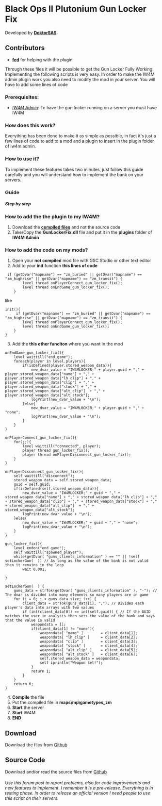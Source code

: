 # Black Ops II Plutonium Gun Locker Fix
Developed by  [**DoktorSAS**](https://github.com/DoktorSAS)

## Contributors
- [**fed**](https://github.com/fedddddd) for helping with the plugin

Through these files it will be possible to get the Gun Locker Fully Working. Implementing the following scripts is very easy. In order to make the IW4M admin plugin work you also need to modify the mod in your server. You will have to add some lines of code
### Prerequisites:
- [*IW4M Admin*](https://github.com/RaidMax/IW4M-Admin/releases): To have the gun locker running on a server you must have IW4M 

### How does this work?
Everything has been done to make it as simple as possible, in fact it's just a few lines of code to add to a mod and a plugin to insert in the plugin folder of iw4m admin.

### How to use it?
To implement these features takes two minutes, just follow this guide carefully and you will understand how to implement the bank on your servers.

### Guide  
##### Step by step 

### How to add the the plugin to my IW4M?

1. Download the [**compiled files**](https://github.com/DoktorSAS/gun-locker-fix/releases) and not the source code 
2. Take/Copy the **GunLockerFix.dll** file and put it in the **plugins** folder of **IW4M Admin**

### How to add the code on my mods?
1. Open your **not compiled** mod file with GSC Studio or other text editor
2. Add to your **init** function **this lines of code**
```
 if (getDvar("mapname") == "zm_buried" || getDvar("mapname") == "zm_highrise" || getDvar("mapname") == "zm_transit") {
		level thread onPlayerConnect_gun_locker_fix();
		level thread onEndGame_gun_locker_fix();
	}
```
like
```
init(){
     if (getDvar("mapname") == "zm_buried" || getDvar("mapname") == "zm_highrise" || getDvar("mapname") == "zm_transit") {
		level thread onPlayerConnect_gun_locker_fix();
		level thread onEndGame_gun_locker_fix();
	}
}
```
3. Add the **this other funciton** where you want in the mod
```
onEndGame_gun_locker_fix(){
	level waittill("end_game");
	foreach(player in level.players){
		if(isDefined(player.stored_weapon_data)){
			new_dvar_value = "IW4MLOCKER;" + player.guid + "," + player.stored_weapon_data["name"] + "," + player.stored_weapon_data["lh_clip"] + "," + player.stored_weapon_data["clip"] + "," + player.stored_weapon_data["stock"] + "," + player.stored_weapon_data["alt_clip"]  + "," + player.stored_weapon_data["alt_stock"];
			logPrint(new_dvar_value + "\n");
		}else{
			new_dvar_value = "IW4MLOCKER;" + player.guid + "," + "none";
			logPrint(new_dvar_value + "\n");
		}
	}
}
```

```
onPlayerConnect_gun_locker_fix(){
    for(;;){
        level waittill("connected", player);
        player thread gun_locker_fix();
        player thread onPlayerDisconnect_gun_locker_fix();
    }
}
```
```
onPlayerDisconnect_gun_locker_fix(){
	self waittill("disconnect");
	stored_weapon_data = self.stored_weapon_data;
	guid = self.guid;
	if(isDefined(self.stored_weapon_data)){
		new_dvar_value = "IW4MLOCKER;" + guid + "," + stored_weapon_data["name"] + "," + stored_weapon_data["lh_clip"] + "," + stored_weapon_data["clip"] + "," + stored_weapon_data["stock"] + "," + stored_weapon_data["alt_clip"]  + "," + stored_weapon_data["alt_stock"];
		logPrint(new_dvar_value + "\n");
	}else{
		new_dvar_value = "IW4MLOCKER;" + guid + "," + "none";
		logPrint(new_dvar_value + "\n");
	}
}
```
```
gun_locker_fix(){
	level endon("end_game");
	self waittill("spawned_player");
	while(getDvar( "guns_clients_information" ) == "" || !self setLockerGun(  )) // As long as the value of the bank is not valid then it remains in the loop
		wait 0.001;

}
```

```
setLockerGun(  ) {
	guns_data = strTok(getDvar( "guns_clients_information" ), "-"); // The dvar is divided into many elements so many players are in game
	for (i = 0; i < guns_data.size; i++) {
		client_data = strTok(guns_data[i], ","); // Divides each player's data into arrays with two values
		if (int(client_data[0]) == int(self.guid)) { // If the GUID matches the user in analysis then sets the value of the bank and says that the value is valid
			weapondata = [];
			if(client_data[1] != "none"){
        		weapondata[ "name" ] 		= client_data[1];
       			weapondata[ "lh_clip" ] 	= client_data[2];
        		weapondata[ "clip" ] 		= client_data[3];
       		 	weapondata[ "stock" ]	 	= client_data[4];
        		weapondata[ "alt_clip" ] 	= client_data[5];
        		weapondata[ "alt_stock" ]	= client_data[6];
        		self.stored_weapon_data = weapondata;
        		self iprintln("Weapon Set!");
			}
			return 1;
		}
	}
	return 0;
}
```
4. **Compile** the file
5. Put the compiled file in **maps\mp\gametypes_zm**
6. **Start** the server
7. **Start** IW4M
8. **END**

## Download

Download the files from [Github](https://github.com/DoktorSAS/gun-locker-fix/releases)


## Source Code

Download and/or read the source files from [Github](https://github.com/DoktorSAS/gun-locker-fix)

###### Use this forum post to report problems, also for code improvements and new features to implement. I remember it is a pre-release. Everything is in testing phase. In order to release an official version I need people to use this script on their servers.
